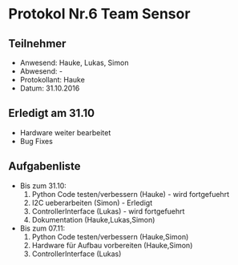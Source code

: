 # Protokol Nr.6 Team Sensor

## Teilnehmer
+ Anwesend: Hauke, Lukas, Simon
+ Abwesend: -
+ Protokollant: Hauke
+ Datum: 31.10.2016

## Erledigt am 31.10
+ Hardware weiter bearbeitet
+ Bug Fixes


## Aufgabenliste

+ Bis zum 31.10:
    1. Python Code testen/verbessern (Hauke) - wird fortgefuehrt
    2. I2C ueberarbeiten (Simon) - Erledigt
    3. ControllerInterface (Lukas) - wird fortgefuehrt
    4. Dokumentation (Hauke,Lukas,Simon)
+ Bis zum 07.11:
	1. Python Code testen/verbessern (Hauke,Simon)
	2. Hardware für Aufbau vorbereiten (Hauke,Simon)
	3. ControllerInterface (Lukas)